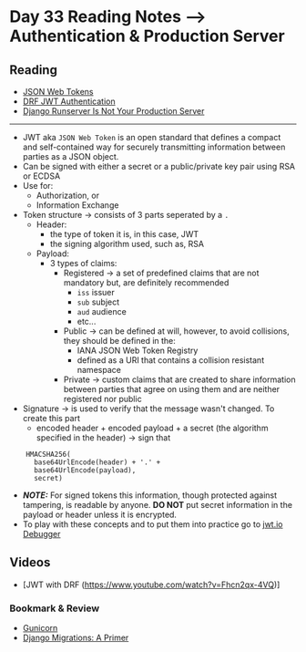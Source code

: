 # Day 33 Reading Notes --> Authentication & Production Server

## Reading
* [JSON Web Tokens](https://jwt.io/introduction/)
* [DRF JWT Authentication](https://simpleisbetterthancomplex.com/tutorial/2018/12/19/how-to-use-jwt-authentication-with-django-rest-framework.html)
* [Django Runserver Is Not Your Production Server](https://vsupalov.com/django-runserver-in-production/)
<hr/>

* JWT aka `JSON Web Token` is an open standard that defines a compact and self-contained way for securely 
  transmitting information between parties as a JSON object.
* Can be signed with either a secret or a public/private key pair using RSA or ECDSA
* Use for:
  * Authorization, or 
  * Information Exchange
* Token structure -> consists of 3 parts seperated by a `.`
  * Header:
    * the type of token it is, in this case, JWT
    * the signing algorithm used, such as, RSA
  * Payload:
    * 3 types of claims:
      * Registered -> a set of predefined claims that are not mandatory but, are definitely recommended
        * `iss` issuer
        * `sub` subject
        * `aud` audience
        * etc...
      * Public -> can be defined at will, however, to avoid collisions, they should be defined in the:
        * IANA JSON Web Token Registry
        * defined as a URI that contains a collision resistant namespace
      * Private -> custom claims that are created to share information between parties that agree on using them and 
        are neither registered nor public
* Signature -> is used to verify that the message wasn't changed. To create this part
  * encoded header + encoded payload + a secret (the algorithm specified in the header) -> sign that
```
    HMACSHA256(
      base64UrlEncode(header) + '.' +
      base64UrlEncode(payload),
      secret)
```
* ***NOTE:*** For signed tokens this information, though protected against tampering, is readable by anyone. **DO 
  NOT** put secret information in the payload or header unless it is encrypted.
* To play with these concepts and to put them into practice go to [jwt.io Debugger](https://jwt.io/#debugger-io)

## Videos
* [JWT with DRF (https://www.youtube.com/watch?v=Fhcn2qx-4VQ)]

### Bookmark & Review
* [Gunicorn](https://gunicorn.org/)
* [Django Migrations: A Primer](https://realpython.com/django-migrations-a-primer/)
